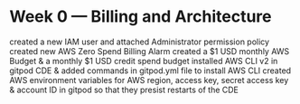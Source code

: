 # Week 0 — Billing and Architecture
created a new IAM user and attached Administrator permission policy
created new AWS Zero Spend Billing Alarm
created a $1 USD monthly AWS Budget & a monthly $1 USD credit spend budget
installed AWS CLI v2 in gitpod CDE & added commands in gitpod.yml file to install AWS CLI
created AWS environment variables for AWS region, access key, secret access key & account ID in gitpod so that they presist restarts of the CDE
